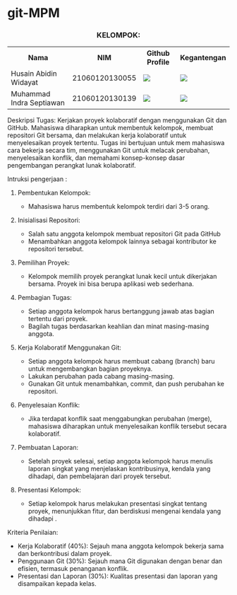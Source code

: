 # git-MPM

<div align="center">
  <h3>KELOMPOK:</h3>
  <table align="center">
    <tr>
      <th>Nama</th>
      <th>NIM</th>
      <th>Github Profile</th>
      <th>Kegantengan</th>
    </tr>
    <tr>
      <td>Husain Abidin Widayat</td>
      <td>21060120130055</td>
      <td>
        <a href="https://github.com/immortalmeow"><img src="https://img.shields.io/badge/github-121013?style=for-the-badge&logo=github&logoColor=white"></a>
      </td>
      <td>
        <a href="https://github.com/immortalmeow"><img src="https://img.shields.io/badge/github-121013?style=for-the-badge&logo=github&logoColor=white"></a>
      </td>
    </tr>
    <tr>
      <td>Muhammad Indra Septiawan</td>
      <td>21060120130139</td>
    <td>
        <a href="https://github.com/mindraseptiawan"><img src="https://img.shields.io/badge/github-121013?style=for-the-badge&logo=github&logoColor=white"></a>
      </td>
      <td>
        <a href="https://www.instagram.com/draktul/"><img src="[https://github.com/immortalmeow/git-MPM/tree/main/public](https://github.com/immortalmeow/git-MPM/blob/main/public/Indra.png)"></a>
      </td>
    </tr>
  </table>
</div>
Deskripsi Tugas:
Kerjakan proyek kolaboratif dengan menggunakan Git dan GitHub. Mahasiswa diharapkan untuk membentuk kelompok, membuat repositori Git bersama, dan melakukan kerja kolaboratif untuk menyelesaikan proyek tertentu. Tugas ini bertujuan untuk mem mahasiswa cara bekerja secara tim, menggunakan Git untuk melacak perubahan, menyelesaikan konflik, dan memahami konsep-konsep dasar pengembangan perangkat lunak kolaboratif.

Intruksi pengerjaan :

1. Pembentukan Kelompok:

   - Mahasiswa harus membentuk kelompok terdiri dari 3-5 orang.

2. Inisialisasi Repositori:

   - Salah satu anggota kelompok membuat repositori Git pada GitHub
   - Menambahkan anggota kelompok lainnya sebagai kontributor ke repositori tersebut.

3. Pemilihan Proyek:

   - Kelompok memilih proyek perangkat lunak kecil untuk dikerjakan bersama. Proyek ini bisa berupa aplikasi web sederhana.

4. Pembagian Tugas:

   - Setiap anggota kelompok harus bertanggung jawab atas bagian tertentu dari proyek.
   - Bagilah tugas berdasarkan keahlian dan minat masing-masing anggota.

5. Kerja Kolaboratif Menggunakan Git:

   - Setiap anggota kelompok harus membuat cabang (branch) baru untuk mengembangkan bagian proyeknya.
   - Lakukan perubahan pada cabang masing-masing.
   - Gunakan Git untuk menambahkan, commit, dan push perubahan ke repositori.

6. Penyelesaian Konflik:

   - Jika terdapat konflik saat menggabungkan perubahan (merge), mahasiswa diharapkan untuk menyelesaikan konflik tersebut secara kolaboratif.

7. Pembuatan Laporan:

   - Setelah proyek selesai, setiap anggota kelompok harus menulis laporan singkat yang menjelaskan kontribusinya, kendala yang dihadapi, dan pembelajaran dari proyek tersebut.

8. Presentasi Kelompok:
   - Setiap kelompok harus melakukan presentasi singkat tentang proyek, menunjukkan fitur, dan berdiskusi mengenai kendala yang dihadapi .

Kriteria Penilaian:

- Kerja Kolaboratif (40%): Sejauh mana anggota kelompok bekerja sama dan berkontribusi dalam proyek.
- Penggunaan Git (30%): Sejauh mana Git digunakan dengan benar dan efisien, termasuk penanganan konflik.
- Presentasi dan Laporan (30%): Kualitas presentasi dan laporan yang disampaikan kepada kelas.
